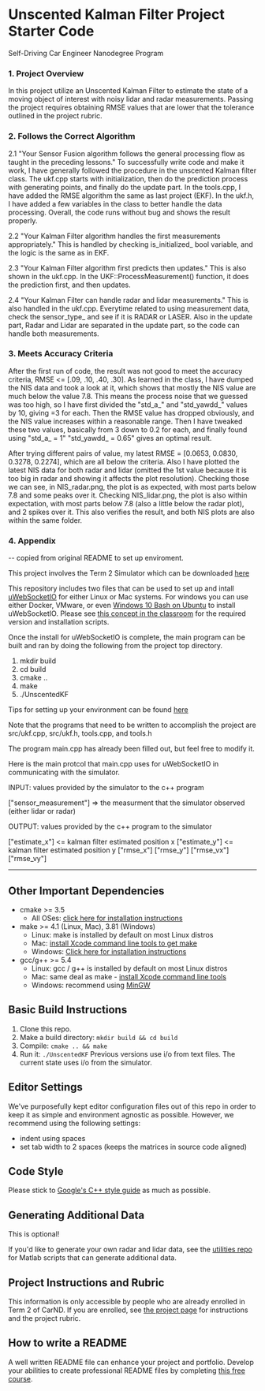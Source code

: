 # Unscented Kalman Filter Project Starter Code
Self-Driving Car Engineer Nanodegree Program

### 1. Project Overview
In this project utilize an Unscented Kalman Filter to estimate the state of a moving object of interest with noisy lidar and radar measurements. Passing the project requires obtaining RMSE values that are lower that the tolerance outlined in the project rubric. 

### 2. Follows the Correct Algorithm
2.1 "Your Sensor Fusion algorithm follows the general processing flow as taught in the preceding lessons." 
To successfully write code and make it work, I have generally followed the procedure in the unscented Kalman filter class. The ukf.cpp starts with initialization, then do the prediction process with generating points, and finally do the update part. In the tools.cpp, I have added the RMSE algorithm the same as last project (EKF). In the ukf.h, I have added a few variables in the class to better handle the data processing. Overall, the code runs without bug and shows the result properly.

2.2 "Your Kalman Filter algorithm handles the first measurements appropriately." 
This is handled by checking is_initialized_ bool variable, and the logic is the same as in EKF. 

2.3 "Your Kalman Filter algorithm first predicts then updates."
This is also shown in the ukf.cpp. In the UKF::ProcessMeasurement() function, it does the prediction first, and then updates.

2.4 "Your Kalman Filter can handle radar and lidar measurements."
This is also handled in the ukf.cpp. Everytime related to using measurement data, check the sensor_type_ and see if it is RADAR or LASER. Also in the update part, Radar and Lidar are separated in the update part, so the code can handle both measurements.  

### 3. Meets Accuracy Criteria
After the first run of code, the result was not good to meet the accuracy criteria, RMSE <= [.09, .10, .40, .30]. As learned in the class, I have dumped the NIS data and took a look at it, which shows that mostly the NIS value are much below the value 7.8. This means the process noise that we guessed was too high, so I have first divided the "std_a_" and "std_yawdd_" values by 10, giving =3 for each. Then the RMSE value has dropped obviously, and the NIS value increases within a reasonable range. Then I have tweaked these two values, basically from 3 down to 0.2 for each, and finally found using "std_a_ = 1" "std_yawdd_ = 0.65" gives an optimal result. 

After trying different pairs of value, my latest RMSE = [0.0653, 0.0830, 0.3278, 0.2274], which are all below the criteria. Also I have plotted the latest NIS data for both radar and lidar (omitted the 1st value because it is too big in radar and showing it affects the plot resolution). Checking those we can see, in NIS_radar.png, the plot is as expected, with most parts below 7.8 and some peaks over it. Checking NIS_lidar.png, the plot is also within expectation, with most parts below 7.8 (also a little below the radar plot), and 2 spikes over it. This also verifies the result, and both NIS plots are also within the same folder.

### 4. Appendix
-- copied from original README to set up enviroment.

This project involves the Term 2 Simulator which can be downloaded [here](https://github.com/udacity/self-driving-car-sim/releases)

This repository includes two files that can be used to set up and intall [uWebSocketIO](https://github.com/uWebSockets/uWebSockets) for either Linux or Mac systems. For windows you can use either Docker, VMware, or even [Windows 10 Bash on Ubuntu](https://www.howtogeek.com/249966/how-to-install-and-use-the-linux-bash-shell-on-windows-10/) to install uWebSocketIO. Please see [this concept in the classroom](https://classroom.udacity.com/nanodegrees/nd013/parts/40f38239-66b6-46ec-ae68-03afd8a601c8/modules/0949fca6-b379-42af-a919-ee50aa304e6a/lessons/f758c44c-5e40-4e01-93b5-1a82aa4e044f/concepts/16cf4a78-4fc7-49e1-8621-3450ca938b77) for the required version and installation scripts.

Once the install for uWebSocketIO is complete, the main program can be built and ran by doing the following from the project top directory.

1. mkdir build
2. cd build
3. cmake ..
4. make
5. ./UnscentedKF

Tips for setting up your environment can be found [here](https://classroom.udacity.com/nanodegrees/nd013/parts/40f38239-66b6-46ec-ae68-03afd8a601c8/modules/0949fca6-b379-42af-a919-ee50aa304e6a/lessons/f758c44c-5e40-4e01-93b5-1a82aa4e044f/concepts/23d376c7-0195-4276-bdf0-e02f1f3c665d)

Note that the programs that need to be written to accomplish the project are src/ukf.cpp, src/ukf.h, tools.cpp, and tools.h

The program main.cpp has already been filled out, but feel free to modify it.

Here is the main protcol that main.cpp uses for uWebSocketIO in communicating with the simulator.


INPUT: values provided by the simulator to the c++ program

["sensor_measurement"] => the measurment that the simulator observed (either lidar or radar)


OUTPUT: values provided by the c++ program to the simulator

["estimate_x"] <= kalman filter estimated position x
["estimate_y"] <= kalman filter estimated position y
["rmse_x"]
["rmse_y"]
["rmse_vx"]
["rmse_vy"]

---

## Other Important Dependencies
* cmake >= 3.5
  * All OSes: [click here for installation instructions](https://cmake.org/install/)
* make >= 4.1 (Linux, Mac), 3.81 (Windows)
  * Linux: make is installed by default on most Linux distros
  * Mac: [install Xcode command line tools to get make](https://developer.apple.com/xcode/features/)
  * Windows: [Click here for installation instructions](http://gnuwin32.sourceforge.net/packages/make.htm)
* gcc/g++ >= 5.4
  * Linux: gcc / g++ is installed by default on most Linux distros
  * Mac: same deal as make - [install Xcode command line tools](https://developer.apple.com/xcode/features/)
  * Windows: recommend using [MinGW](http://www.mingw.org/)

## Basic Build Instructions

1. Clone this repo.
2. Make a build directory: `mkdir build && cd build`
3. Compile: `cmake .. && make`
4. Run it: `./UnscentedKF` Previous versions use i/o from text files.  The current state uses i/o
from the simulator.

## Editor Settings

We've purposefully kept editor configuration files out of this repo in order to
keep it as simple and environment agnostic as possible. However, we recommend
using the following settings:

* indent using spaces
* set tab width to 2 spaces (keeps the matrices in source code aligned)

## Code Style

Please stick to [Google's C++ style guide](https://google.github.io/styleguide/cppguide.html) as much as possible.

## Generating Additional Data

This is optional!

If you'd like to generate your own radar and lidar data, see the
[utilities repo](https://github.com/udacity/CarND-Mercedes-SF-Utilities) for
Matlab scripts that can generate additional data.

## Project Instructions and Rubric

This information is only accessible by people who are already enrolled in Term 2
of CarND. If you are enrolled, see [the project page](https://classroom.udacity.com/nanodegrees/nd013/parts/40f38239-66b6-46ec-ae68-03afd8a601c8/modules/0949fca6-b379-42af-a919-ee50aa304e6a/lessons/c3eb3583-17b2-4d83-abf7-d852ae1b9fff/concepts/f437b8b0-f2d8-43b0-9662-72ac4e4029c1)
for instructions and the project rubric.

## How to write a README
A well written README file can enhance your project and portfolio.  Develop your abilities to create professional README files by completing [this free course](https://www.udacity.com/course/writing-readmes--ud777).

